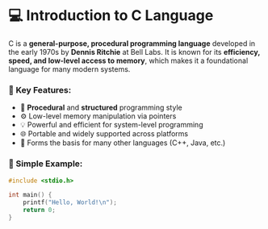 # 💻 Introduction to C Language

C is a **general-purpose, procedural programming language** developed in the early 1970s by **Dennis Ritchie** at Bell Labs. It is known for its **efficiency, speed, and low-level access to memory**, which makes it a foundational language for many modern systems.

### 🔎 Key Features:
- 🔧 **Procedural** and **structured** programming style  
- ⚙️ Low-level memory manipulation via pointers  
- 💡 Powerful and efficient for system-level programming  
- 🌐 Portable and widely supported across platforms  
- 🧱 Forms the basis for many other languages (C++, Java, etc.)

### 📘 Simple Example:
```c
#include <stdio.h>

int main() {
    printf("Hello, World!\n");
    return 0;
}
